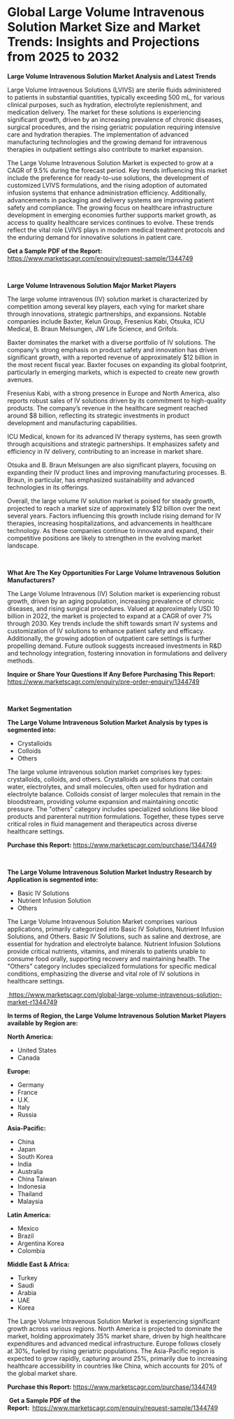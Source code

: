 <p><h1>Global Large Volume Intravenous Solution Market Size and Market Trends: Insights and Projections from 2025 to 2032</h1></p><p><strong>Large Volume Intravenous Solution Market Analysis and Latest Trends</strong></p>
<p><p>Large Volume Intravenous Solutions (LVIVS) are sterile fluids administered to patients in substantial quantities, typically exceeding 500 mL, for various clinical purposes, such as hydration, electrolyte replenishment, and medication delivery. The market for these solutions is experiencing significant growth, driven by an increasing prevalence of chronic diseases, surgical procedures, and the rising geriatric population requiring intensive care and hydration therapies. The implementation of advanced manufacturing technologies and the growing demand for intravenous therapies in outpatient settings also contribute to market expansion.</p><p>The Large Volume Intravenous Solution Market is expected to grow at a CAGR of 9.5% during the forecast period. Key trends influencing this market include the preference for ready-to-use solutions, the development of customized LVIVS formulations, and the rising adoption of automated infusion systems that enhance administration efficiency. Additionally, advancements in packaging and delivery systems are improving patient safety and compliance. The growing focus on healthcare infrastructure development in emerging economies further supports market growth, as access to quality healthcare services continues to evolve. These trends reflect the vital role LVIVS plays in modern medical treatment protocols and the enduring demand for innovative solutions in patient care.</p></p>
<p><strong>Get a Sample PDF of the Report:&nbsp;</strong> <a href="https://www.marketscagr.com/enquiry/request-sample/1344749?utm_campaign=2453&utm_medium=2&utm_source=Github&utm_content=ia&utm_term=19042025&utm_id=large-volume-intravenous-solution">https://www.marketscagr.com/enquiry/request-sample/1344749</a></p>
<p>&nbsp;</p>
<p><strong>Large Volume Intravenous Solution Major Market Players</strong></p>
<p><p>The large volume intravenous (IV) solution market is characterized by competition among several key players, each vying for market share through innovations, strategic partnerships, and expansions. Notable companies include Baxter, Kelun Group, Fresenius Kabi, Otsuka, ICU Medical, B. Braun Melsungen, JW Life Science, and Grifols.</p><p>Baxter dominates the market with a diverse portfolio of IV solutions. The company's strong emphasis on product safety and innovation has driven significant growth, with a reported revenue of approximately $12 billion in the most recent fiscal year. Baxter focuses on expanding its global footprint, particularly in emerging markets, which is expected to create new growth avenues.</p><p>Fresenius Kabi, with a strong presence in Europe and North America, also reports robust sales of IV solutions driven by its commitment to high-quality products. The company’s revenue in the healthcare segment reached around $8 billion, reflecting its strategic investments in product development and manufacturing capabilities.</p><p>ICU Medical, known for its advanced IV therapy systems, has seen growth through acquisitions and strategic partnerships. It emphasizes safety and efficiency in IV delivery, contributing to an increase in market share.</p><p>Otsuka and B. Braun Melsungen are also significant players, focusing on expanding their IV product lines and improving manufacturing processes. B. Braun, in particular, has emphasized sustainability and advanced technologies in its offerings.</p><p>Overall, the large volume IV solution market is poised for steady growth, projected to reach a market size of approximately $12 billion over the next several years. Factors influencing this growth include rising demand for IV therapies, increasing hospitalizations, and advancements in healthcare technology. As these companies continue to innovate and expand, their competitive positions are likely to strengthen in the evolving market landscape.</p></p>
<p>&nbsp;</p>
<p><strong>What Are The Key Opportunities For Large Volume Intravenous Solution Manufacturers?</strong></p>
<p><p>The Large Volume Intravenous (IV) Solution market is experiencing robust growth, driven by an aging population, increasing prevalence of chronic diseases, and rising surgical procedures. Valued at approximately USD 10 billion in 2022, the market is projected to expand at a CAGR of over 7% through 2030. Key trends include the shift towards smart IV systems and customization of IV solutions to enhance patient safety and efficacy. Additionally, the growing adoption of outpatient care settings is further propelling demand. Future outlook suggests increased investments in R&D and technology integration, fostering innovation in formulations and delivery methods.</p></p>
<p><strong>Inquire or Share Your Questions If Any Before Purchasing This Report:</strong> <a href="https://www.marketscagr.com/enquiry/pre-order-enquiry/1344749?utm_campaign=2453&utm_medium=2&utm_source=Github&utm_content=ia&utm_term=19042025&utm_id=large-volume-intravenous-solution">https://www.marketscagr.com/enquiry/pre-order-enquiry/1344749</a></p>
<p>&nbsp;</p>
<p><strong>Market Segmentation</strong></p>
<p><strong>The Large Volume Intravenous Solution Market Analysis by types is segmented into:</strong></p>
<p><ul><li>Crystalloids</li><li>Colloids</li><li>Others</li></ul></p>
<p><p>The large volume intravenous solution market comprises key types: crystalloids, colloids, and others. Crystalloids are solutions that contain water, electrolytes, and small molecules, often used for hydration and electrolyte balance. Colloids consist of larger molecules that remain in the bloodstream, providing volume expansion and maintaining oncotic pressure. The "others" category includes specialized solutions like blood products and parenteral nutrition formulations. Together, these types serve critical roles in fluid management and therapeutics across diverse healthcare settings.</p></p>
<p><strong>Purchase this Report:&nbsp;</strong><a href="https://www.marketscagr.com/purchase/1344749?utm_campaign=2453&utm_medium=2&utm_source=Github&utm_content=ia&utm_term=19042025&utm_id=large-volume-intravenous-solution">https://www.marketscagr.com/purchase/1344749</a></p>
<p>&nbsp;</p>
<p><strong>The Large Volume Intravenous Solution Market Industry Research by Application is segmented into:</strong></p>
<p><ul><li>Basic IV Solutions</li><li>Nutrient Infusion Solution</li><li>Others</li></ul></p>
<p><p>The Large Volume Intravenous Solution Market comprises various applications, primarily categorized into Basic IV Solutions, Nutrient Infusion Solutions, and Others. Basic IV Solutions, such as saline and dextrose, are essential for hydration and electrolyte balance. Nutrient Infusion Solutions provide critical nutrients, vitamins, and minerals to patients unable to consume food orally, supporting recovery and maintaining health. The "Others" category includes specialized formulations for specific medical conditions, emphasizing the diverse and vital role of IV solutions in healthcare settings.</p></p>
<p><a href="https://www.marketscagr.com/global-large-volume-intravenous-solution-market-r1344749?utm_campaign=2453&utm_medium=2&utm_source=Github&utm_content=ia&utm_term=19042025&utm_id=large-volume-intravenous-solution">&nbsp;https://www.marketscagr.com/global-large-volume-intravenous-solution-market-r1344749</a></p>
<p><strong>In terms of Region, the Large Volume Intravenous Solution Market Players available by Region are:</strong></p>
<p>
    <p> <strong> North America: </strong>
        <ul>
            <li>United States</li>
            <li>Canada</li>
        </ul>
        </p> 
    <p> <strong> Europe: </strong>
        <ul>
            <li>Germany</li>
            <li>France</li>
            <li>U.K.</li>
            <li>Italy</li>
            <li>Russia</li>
        </ul>
        </p> 
    <p> <strong> Asia-Pacific: </strong>
        <ul>
            <li>China</li>
            <li>Japan</li>
            <li>South Korea</li>
            <li>India</li>
            <li>Australia</li>
            <li>China Taiwan</li>
            <li>Indonesia</li>
            <li>Thailand</li>
            <li>Malaysia</li>
        </ul>
        </p> 
    <p> <strong> Latin America: </strong>
        <ul>
            <li>Mexico</li>
            <li>Brazil</li>
            <li>Argentina Korea</li>
            <li>Colombia</li>
        </ul>
        </p> 
    <p> <strong> Middle East & Africa: </strong>
        <ul>
            <li>Turkey</li>
            <li>Saudi</li>
            <li>Arabia</li>
            <li>UAE</li>
            <li>Korea</li>
        </ul>
    </p>
    </p>
<p><p>The Large Volume Intravenous Solution Market is experiencing significant growth across various regions. North America is projected to dominate the market, holding approximately 35% market share, driven by high healthcare expenditures and advanced medical infrastructure. Europe follows closely at 30%, fueled by rising geriatric populations. The Asia-Pacific region is expected to grow rapidly, capturing around 25%, primarily due to increasing healthcare accessibility in countries like China, which accounts for 20% of the global market share.</p></p>
<p><strong>Purchase this Report: </strong><a href="https://www.marketscagr.com/purchase/1344749?utm_campaign=2453&utm_medium=2&utm_source=Github&utm_content=ia&utm_term=19042025&utm_id=large-volume-intravenous-solution">https://www.marketscagr.com/purchase/1344749</a></p>
<p>&nbsp;<strong>Get a Sample PDF of the Report:&nbsp;&nbsp;</strong><a href="https://www.marketscagr.com/enquiry/request-sample/1344749?utm_campaign=2453&utm_medium=2&utm_source=Github&utm_content=ia&utm_term=19042025&utm_id=large-volume-intravenous-solution">https://www.marketscagr.com/enquiry/request-sample/1344749</a></p>
<p><strong></strong></p>
<p><p></p><p></p><p></p></p>